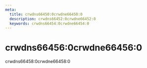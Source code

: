 ```yaml
---
meta:
  title: crwdns66450:0crwdne66450:0
  description: crwdns66452:0crwdne66452:0
  keywords: crwdns66454:0crwdne66454:0
---
```


# crwdns66456:0crwdne66456:0
crwdns66458:0crwdne66458:0

<entry-ad />

<endmatter />
